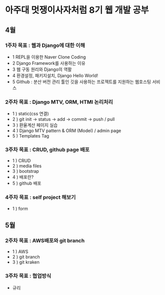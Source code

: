 # 아주대 멋쟁이사자처럼 8기 웹 개발 공부

## 4월
### 1주차 목표 : 웹과 Django에 대한 이해
- 1 REPL을 이용한 Naver Clone Coding
- 2 Django Framework를 사용하는 이유
- 3 웹 구동 원리와 Django의 역활
- 4 환경설정, 패키지설치, Django Hello World!
- 5 Github : 분산 버전 관리 툴인 깃을 사용하는 프로젝트를 지원하는 웹호스팅 서비스

### 2주차 목표 : Django MTV, ORM, HTMl 논리처리
- 1 ) static(css 연결) 
- 2 ) git init -> status -> add -> commit -> push / pull
- 3 ) 환율계산 페이지 실습
- 4 ) Django MTV pattern & ORM (Model) / admin page
- 5 ) Templates Tag

### 3주차 목표 : CRUD, github page 배포
- 1 ) CRUD
- 2 ) media files
- 3 ) bootstrap
- 4 ) 배포란?
- 5 ) github 배포

### 4주차 목표 : self project 해보기
- 1 ) form



## 5월
### 2주차 목표 : AWS배포와 git branch
- 1 ) AWS
- 2 ) git branch
- 3 ) git kraken

### 3주차 목표 : 협업방식
- 규리
